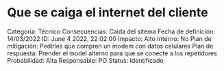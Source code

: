# Que se caiga el internet del cliente

Categoría: Técnico
Consecuencias: Caida del sitema
Fecha de definición: 14/03/2022
ID: June 4 2022, 22:02:00
Impacto: Alto
Interno: No
Plan de mitigación: Pedirles que compren un modem con datos celulares
Plan de respuesta: Prender el model alterno para que se conecte a los repetidores
Probabilidad: Alta
Responsable: PO
Status: Identificado